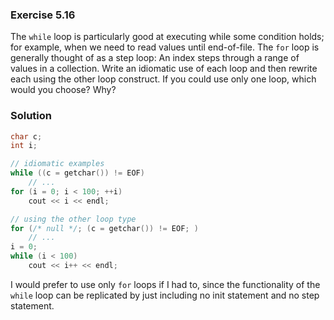 ### Exercise 5.16

The `while` loop is particularly good at executing while some condition holds;
for example, when we need to read values until end-of-file. The `for` loop is
generally thought of as a step loop: An index steps through a range of values in
a collection. Write an idiomatic use of each loop and then rewrite each using
the other loop construct. If you could use only one loop, which would you
choose? Why?

### Solution

```cpp
char c;
int i;

// idiomatic examples
while ((c = getchar()) != EOF)
    // ...
for (i = 0; i < 100; ++i)
    cout << i << endl;

// using the other loop type
for (/* null */; (c = getchar()) != EOF; )
    // ...
i = 0;
while (i < 100)
    cout << i++ << endl;
```

I would prefer to use only `for` loops if I had to, since the functionality of
the `while` loop can be replicated by just including no init statement and no
step statement.
